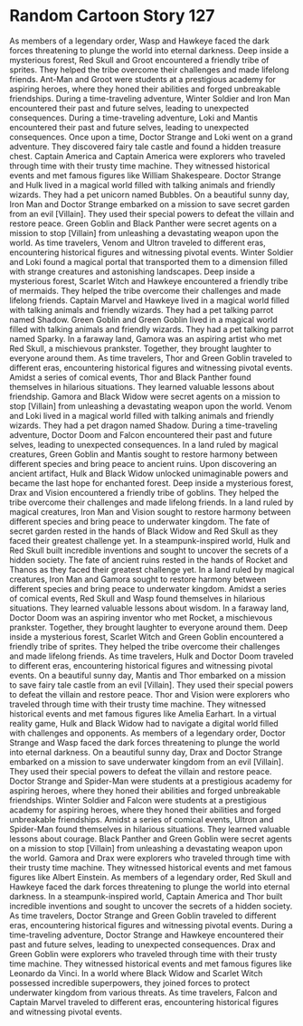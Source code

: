 # Random Cartoon Story 127

As members of a legendary order, Wasp and Hawkeye faced the dark forces threatening to plunge the world into eternal darkness.
Deep inside a mysterious forest, Red Skull and Groot encountered a friendly tribe of sprites. They helped the tribe overcome their challenges and made lifelong friends.
Ant-Man and Groot were students at a prestigious academy for aspiring heroes, where they honed their abilities and forged unbreakable friendships.
During a time-traveling adventure, Winter Soldier and Iron Man encountered their past and future selves, leading to unexpected consequences.
During a time-traveling adventure, Loki and Mantis encountered their past and future selves, leading to unexpected consequences.
Once upon a time, Doctor Strange and Loki went on a grand adventure. They discovered fairy tale castle and found a hidden treasure chest.
Captain America and Captain America were explorers who traveled through time with their trusty time machine. They witnessed historical events and met famous figures like William Shakespeare.
Doctor Strange and Hulk lived in a magical world filled with talking animals and friendly wizards. They had a pet unicorn named Bubbles.
On a beautiful sunny day, Iron Man and Doctor Strange embarked on a mission to save secret garden from an evil [Villain]. They used their special powers to defeat the villain and restore peace.
Green Goblin and Black Panther were secret agents on a mission to stop [Villain] from unleashing a devastating weapon upon the world.
As time travelers, Venom and Ultron traveled to different eras, encountering historical figures and witnessing pivotal events.
Winter Soldier and Loki found a magical portal that transported them to a dimension filled with strange creatures and astonishing landscapes.
Deep inside a mysterious forest, Scarlet Witch and Hawkeye encountered a friendly tribe of mermaids. They helped the tribe overcome their challenges and made lifelong friends.
Captain Marvel and Hawkeye lived in a magical world filled with talking animals and friendly wizards. They had a pet talking parrot named Shadow.
Green Goblin and Green Goblin lived in a magical world filled with talking animals and friendly wizards. They had a pet talking parrot named Sparky.
In a faraway land, Gamora was an aspiring artist who met Red Skull, a mischievous prankster. Together, they brought laughter to everyone around them.
As time travelers, Thor and Green Goblin traveled to different eras, encountering historical figures and witnessing pivotal events.
Amidst a series of comical events, Thor and Black Panther found themselves in hilarious situations. They learned valuable lessons about friendship.
Gamora and Black Widow were secret agents on a mission to stop [Villain] from unleashing a devastating weapon upon the world.
Venom and Loki lived in a magical world filled with talking animals and friendly wizards. They had a pet dragon named Shadow.
During a time-traveling adventure, Doctor Doom and Falcon encountered their past and future selves, leading to unexpected consequences.
In a land ruled by magical creatures, Green Goblin and Mantis sought to restore harmony between different species and bring peace to ancient ruins.
Upon discovering an ancient artifact, Hulk and Black Widow unlocked unimaginable powers and became the last hope for enchanted forest.
Deep inside a mysterious forest, Drax and Vision encountered a friendly tribe of goblins. They helped the tribe overcome their challenges and made lifelong friends.
In a land ruled by magical creatures, Iron Man and Vision sought to restore harmony between different species and bring peace to underwater kingdom.
The fate of secret garden rested in the hands of Black Widow and Red Skull as they faced their greatest challenge yet.
In a steampunk-inspired world, Hulk and Red Skull built incredible inventions and sought to uncover the secrets of a hidden society.
The fate of ancient ruins rested in the hands of Rocket and Thanos as they faced their greatest challenge yet.
In a land ruled by magical creatures, Iron Man and Gamora sought to restore harmony between different species and bring peace to underwater kingdom.
Amidst a series of comical events, Red Skull and Wasp found themselves in hilarious situations. They learned valuable lessons about wisdom.
In a faraway land, Doctor Doom was an aspiring inventor who met Rocket, a mischievous prankster. Together, they brought laughter to everyone around them.
Deep inside a mysterious forest, Scarlet Witch and Green Goblin encountered a friendly tribe of sprites. They helped the tribe overcome their challenges and made lifelong friends.
As time travelers, Hulk and Doctor Doom traveled to different eras, encountering historical figures and witnessing pivotal events.
On a beautiful sunny day, Mantis and Thor embarked on a mission to save fairy tale castle from an evil [Villain]. They used their special powers to defeat the villain and restore peace.
Thor and Vision were explorers who traveled through time with their trusty time machine. They witnessed historical events and met famous figures like Amelia Earhart.
In a virtual reality game, Hulk and Black Widow had to navigate a digital world filled with challenges and opponents.
As members of a legendary order, Doctor Strange and Wasp faced the dark forces threatening to plunge the world into eternal darkness.
On a beautiful sunny day, Drax and Doctor Strange embarked on a mission to save underwater kingdom from an evil [Villain]. They used their special powers to defeat the villain and restore peace.
Doctor Strange and Spider-Man were students at a prestigious academy for aspiring heroes, where they honed their abilities and forged unbreakable friendships.
Winter Soldier and Falcon were students at a prestigious academy for aspiring heroes, where they honed their abilities and forged unbreakable friendships.
Amidst a series of comical events, Ultron and Spider-Man found themselves in hilarious situations. They learned valuable lessons about courage.
Black Panther and Green Goblin were secret agents on a mission to stop [Villain] from unleashing a devastating weapon upon the world.
Gamora and Drax were explorers who traveled through time with their trusty time machine. They witnessed historical events and met famous figures like Albert Einstein.
As members of a legendary order, Red Skull and Hawkeye faced the dark forces threatening to plunge the world into eternal darkness.
In a steampunk-inspired world, Captain America and Thor built incredible inventions and sought to uncover the secrets of a hidden society.
As time travelers, Doctor Strange and Green Goblin traveled to different eras, encountering historical figures and witnessing pivotal events.
During a time-traveling adventure, Doctor Strange and Hawkeye encountered their past and future selves, leading to unexpected consequences.
Drax and Green Goblin were explorers who traveled through time with their trusty time machine. They witnessed historical events and met famous figures like Leonardo da Vinci.
In a world where Black Widow and Scarlet Witch possessed incredible superpowers, they joined forces to protect underwater kingdom from various threats.
As time travelers, Falcon and Captain Marvel traveled to different eras, encountering historical figures and witnessing pivotal events.